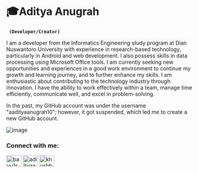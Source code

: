 
# 🎓Aditya Anugrah

**` (Developer/Creator)`**

I am a developer from the Informatics Engineering study program at Dian Nuswantoro University with experience in research-based technology, particularly in Android and web development. I also possess skills in data processing using Microsoft Office tools. I am currently seeking new opportunities and experiences in a good work environment to continue my growth and learning journey, and to further enhance my skills. I am enthusiastic about contributing to the technology industry through innovation.
I have the ability to work effectively within a team, manage time efficiently, communicate well, and excel in problem-solving.

In the past, my GitHub account was under the username "aadityaanugrah10"; however, it got suspended, which led me to create a new GitHub account.

![image](https://github.com/AdiityaAnugrah/AdiityaAnugrah/assets/134223672/73cf729a-0013-4875-8d61-31138a7a5342)




   <h3 align="left">Connect with me:</h3>
   <p align="left">

<a href="https://www.linkedin.com/in/aditya-anugrah/" target="blank"><img align="center" src="https://cdn.jsdelivr.net/npm/simple-icons@3.0.1/icons/linkedin.svg" alt="bayu1s" height="30" width="40" /></a>
<a href="https://instagram.com/adiityaanugrah" target="blank"><img align="center" src="https://raw.githubusercontent.com/rahuldkjain/github-profile-readme-generator/master/src/images/icons/Social/instagram.svg" alt="adiityaanugrah" height="30" width="40" /></a>
<a href="https://www.youtube.com/@AdityaAnugrah?sub_confirmation=1" target="blank"><img align="center" src="https://cdn.jsdelivr.net/npm/simple-icons@3.0.1/icons/youtube.svg" alt="khushboo goel" height="30" width="40" /></a>

</p>


